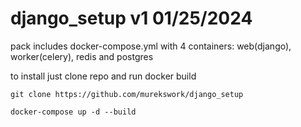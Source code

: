 # django_setup v1 01/25/2024

pack includes docker-compose.yml with 4 containers: web(django), worker(celery), redis and postgres


to install just clone repo and run docker build

```
git clone https://github.com/murekswork/django_setup
```
```
docker-compose up -d --build
```
